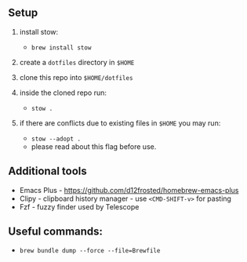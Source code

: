 ## Setup
1. install stow: 
    - `brew install stow`
2. create a `dotfiles` directory in `$HOME`
3. clone this repo into `$HOME/dotfiles`
4. inside the cloned repo run:
    - `stow .`

5. if there are conflicts due to existing files in `$HOME` you may run:
    - `stow --adopt .`
    * please read about this flag before use.

## Additional tools
* Emacs Plus - https://github.com/d12frosted/homebrew-emacs-plus
* Clipy - clipboard history manager - use `<CMD-SHIFT-v>` for pasting
* Fzf - fuzzy finder used by Telescope


## Useful commands:
* `brew bundle dump --force --file=Brewfile`
